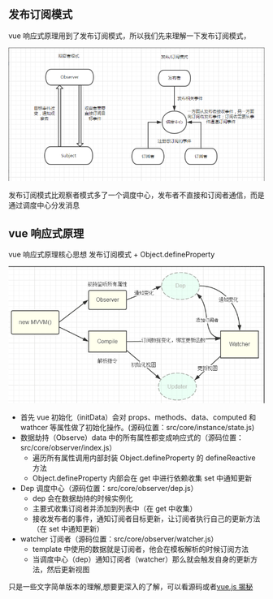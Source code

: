 ## 发布订阅模式

vue 响应式原理用到了发布订阅模式，所以我们先来理解一下发布订阅模式，

![发布订阅模式和观察者模式的区别](img/002.png)

发布订阅模式比观察者模式多了一个调度中心，发布者不直接和订阅者通信，而是通过调度中心分发消息

## vue 响应式原理

vue 响应式原理核心思想 发布订阅模式 + Object.defineProperty

![响应式原理流程图](img/003.jpg)

- 首先 vue 初始化（initData）会对 props、methods、data、computed 和 wathcer 等属性做了初始化操作。(源码位置：src/core/instance/state.js)
- 数据劫持（Observe）data 中的所有属性都变成响应式的（源码位置：src/core/observer/index.js）
  - 遍历所有属性调用内部封装 Object.defineProperty 的 defineReactive 方法
  - Object.defineProperty 内部会在 get 中进行依赖收集 set 中通知更新
- Dep 调度中心（源码位置：src/core/observer/dep.js）
  - dep 会在数据劫持的时候实例化
  - 主要式收集订阅者并添加到列表中（在 get 中收集）
  - 接收发布者的事件，通知订阅者目标更新，让订阅者执行自己的更新方法（在 set 中通知更新）
- watcher 订阅者（源码位置：src/core/observer/watcher.js）
  - template 中使用的数据就是订阅者，他会在模板解析的时候订阅方法
  - 当调度中心（dep）通知订阅者（watcher）那么就会触发自身的更新方法，然后更新视图

只是一些文字简单版本的理解,想要更深入的了解，可以看源码或者[vue.js 揭秘](https://ustbhuangyi.github.io/vue-analysis/v2/reactive/)
